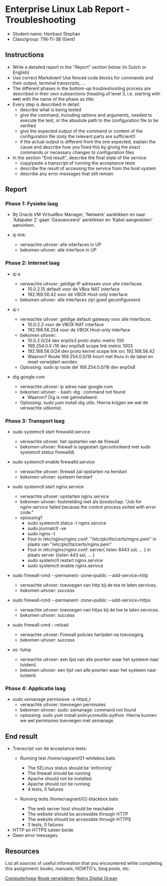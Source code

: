 # Enterprise Linux Lab Report - Troubleshooting

- Student name: Heirbaut Stephan
- Class/group: TIN-TI-3B (Gent)

## Instructions

- Write a detailed report in the "Report" section below (in Dutch or English)
- Use correct Markdown! Use fenced code blocks for commands and their output, terminal transcripts, ...
- The different phases in the bottom-up troubleshooting process are described in their own subsections (heading of level 3, i.e. starting with `###`) with the name of the phase as title.
- Every step is described in detail:
    - describe what is being tested
    - give the command, including options and arguments, needed to execute the test, or the absolute path to the configuration file to be verified
    - give the expected output of the command or content of the configuration file (only the relevant parts are sufficient!)
    - if the actual output is different from the one expected, explain the cause and describe how you fixed this by giving the exact commands or necessary changes to configuration files
- In the section "End result", describe the final state of the service:
    - copy/paste a transcript of running the acceptance tests
    - describe the result of accessing the service from the host system
    - describe any error messages that still remain

## Report

### Phase 1: Fysieke laag

- Bij Oracle VM VirtualBox Manager, 'Netwerk' aanklikken en naar 'Adapater 2' gaan 'Geavanceerd' aanklikken en 'Kabel aangesloten' aanvinken.

- ip link:
  - verwachte uitvoer: alle interfaces in UP
  - bekomen uitvoer: alle interface in UP

### Phase 2: Internet laag

- ip a
  - verwachte uitvoer: geldige IP adressen voor alle interfaces.
    - 10.0.2.15 default voor de VBox NAT interface
    - 192.168.56.42 voor de VBOX Host-only interface
  - bekomen uitvoer: alle interfaces zijn goed geconfigureerd.
  
- ip r
  - verwachte uitvoer: geldige default gateway voor alle interfaces.
    - 10.0.2.2 voor de VBOX NAT interface
    - 192.168.56.254 voor de VBOX Host-only interface
  - bekomen uitvoer:
    - 10.0.2.0/24 dev enp0s3 proto static metric 100
    - 169.254.0.0 /16 dev enp0s8 scope link metric 1003
    - 192.168.56.0/24 dev proto kernel scope link src 192.168.56.42
    - Waarom? Route 169.254.0.0/16 hoort niet thuis in de tabel en moet verwijdert worden.
  - Oplossing: sudo ip route del 169.254.0.0/16 dev enp0s8
  
- dig google.com
  - verwachte uitvoer: ip adres naar google.com
  - bekomen uitvoer: - bash: dig : command not found
    - Waarom? Dig is niet geïnstalleerd.
  - Oplossing: sudo yum install dig utils. Hierna krijgen we wel de verwachte uitkomst.
  

### Phase 3: Transport laag

- sudo systemctl start firewalld.service
  - verwachte uitvoer: het opstarten van de firewall
  - bekomen uitvoer: firewall is opgestart (gecontroleerd met sudo systemctl status firewalld)
  
- sudo systemctl enable firewalld.service
  - verwachte uitvoer: firewall zal opstarten na herstart
  - bekomen uitvoer: systeem herstart
  
- sudo systemctl start nginx.service
  - verwachte uitvoer: opstarten nginx.service
  - bekomen uitvoer: foutmelding met als boodschap: "Job for nginx.service failed because the control process exited with error code."
  - oplossing?
    - sudo systemctl status -l nginx.service
    - sudo journalctl -xe
    - sudo nginx -t
    - Fout in /etc/nginx/nginx.conf: "/etc/pki/tls/certs/nignx.pem" in plaats van  "/etc/pki/tls/certs/nginx.pem"
    - Fout in /etc/nginx/nginx.conf: server{ listen 8443 ssl; ... } in plaats server {listen 443 ssl; ... }
    - sudo systemctl restart nginx.service
    - sudo systemctl enable nginx.serivce
    
- sudo firewall-cmd --permanent -zone=public --add-service=http
  - verwachte uitvoer: toevoegen van http bij de toe te laten services.
  - bekomen uitvoer: success
  
- sudo firewall-cmd --permanent -zone=public --add-service=https
  - verwachte uitvoer: toevoegen van https bij de toe te laten services.
  - bekomen uitvoer: success
  
- sudo firewall-cmd --reload
  - verwachte uitvoer: Firewall policies herladen na toevoeging.
  - bekomen uitvoer: success
  
- ss -tulnp
  - verwachte uitvoer: een lijst van alle poorten waar het systeem naar luisterd.
  - bekomen uitvoer: een lijst van alle poorten waar het systeem naar luisterd.

### Phase 4: Applicatie laag

- sudo semanage permissive -a httpd_t
  - verwachte uitvoer: toevoegen permissies
  - bekomen uitvoer: sudo: semanage: command not found
  - oplossing: sudo yum install policycoreutils-python. Hierna kunnen we wel permissies toevoegen met semanage.

## End result

- Transcript van de acceptance tests:
  - Running test /home/vagrant/01-whitebox.bats
    - The SELinux status should be 'enforcing'
    - The firewall should be running
    - Apache should not be installed
    - Apache should not be running
    - 4 tests, 0 failures
  
  - Running tests /home/vagrant/02-blackbox.bats
    - The web server host should be reachable
    - The website should be accessible through HTTP
    - The website should be accessible through HTTPS
    - 3 tests, 0 failures  
- HTTP en HTTPS lukten beide
- Geen error messages.

## Resources

List all sources of useful information that you encountered while completing this assignment: books, manuals, HOWTO's, blog posts, etc.

[Computerhope](https://www.computerhope.com/)
[Route verwijderen](https://www.cyberciti.biz/faq/howto-linux-configuring-default-route-with-ipcommand/)
[Nginx Digital Ocean](https://www.digitalocean.com/community/tutorials/how-to-install-nginx-on-centos-7)